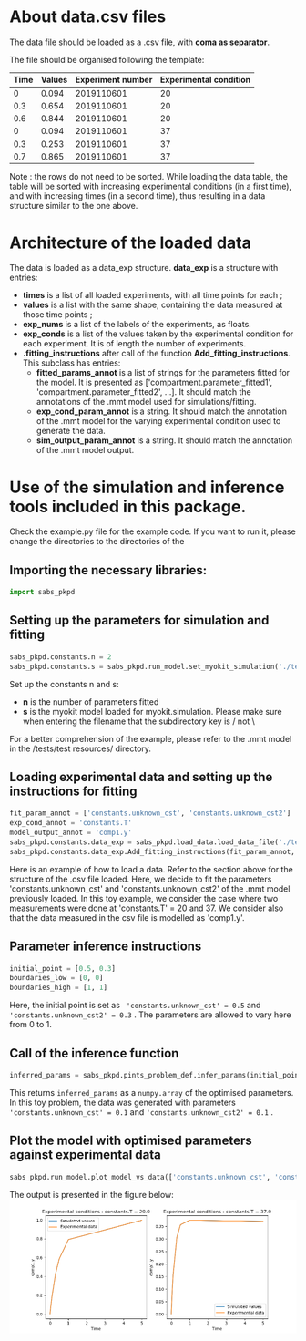 # About data.csv files

The data file should be loaded as a .csv file, with <strong>coma as separator</strong>.

The file should be organised following the template:

| Time | Values | Experiment number | Experimental condition |
| ---- | ------ | ----------------- | ---------------------- | 
| 0 | 0.094 | 2019110601 | 20 |
| 0.3 | 0.654 | 2019110601 | 20 |
| 0.6 | 0.844 | 2019110601 | 20 |
| 0 | 0.094 | 2019110601 | 37 |
| 0.3 | 0.253 | 2019110601 | 37 |
| 0.7 | 0.865 | 2019110601 | 37 |

Note : the rows do not need to be sorted. While loading the data table, the table will be sorted with increasing experimental conditions (in a first time), and with increasing times (in a second time), thus resulting in a data structure similar to the one above.

# Architecture of the loaded data

The data is loaded as a data_exp structure. <strong>data_exp</strong> is a structure with entries:
  - <strong>times</strong> is a list of all loaded experiments, with all time points for each ;
  - <strong>values</strong> is a list with the same shape, containing the data measured at those time points ;
  - <strong>exp_nums</strong> is a list of the labels of the experiments, as floats.
  - <strong>exp_conds</strong> is a list of the values taken by the experimental condition for each experiment. It is of length the number of experiments.
  - <strong>.fitting_instructions</strong> after call of the function <strong>Add_fitting_instructions</strong>. This subclass has entries:
    - <strong>fitted_params_annot</strong> is a list of strings for the parameters fitted for the model. It is presented as ['compartment.parameter_fitted1', 'compartment.parameter_fitted2', ...]. It should match the annotations of the .mmt model used for simulations/fitting.
    - <strong>exp_cond_param_annot</strong> is a string. It should match the annotation of the .mmt model for the varying experimental condition used to generate the data.
    - <strong>sim_output_param_annot</strong> is a string. It should match the annotation of the .mmt model output.

# Use of the simulation and inference tools included in this package.

Check the example.py file for the example code. If you want to run it, please change the directories to the directories of the 

##  Importing the necessary libraries:

```python
import sabs_pkpd
```

## Setting up the parameters for simulation and fitting
```python
sabs_pkpd.constants.n = 2
sabs_pkpd.constants.s = sabs_pkpd.run_model.set_myokit_simulation('./tests/test resources/pints_problem_def_test.mmt')
```
Set up the constants n and s:
  - <strong>n</strong> is the number of parameters fitted
  - <strong>s</strong> is the myokit model loaded for myokit.simulation. Please make sure when entering the filename that the subdirectory key is / not \

For a better comprehension of the example, please refer to the .mmt model in the /tests/test resources/ directory.

## Loading experimental data and setting up the instructions for fitting
```python
fit_param_annot = ['constants.unknown_cst', 'constants.unknown_cst2']
exp_cond_annot = 'constants.T'
model_output_annot = 'comp1.y'
sabs_pkpd.constants.data_exp = sabs_pkpd.load_data.load_data_file('./tests/test resources/load_data_test.csv')
sabs_pkpd.constants.data_exp.Add_fitting_instructions(fit_param_annot, exp_cond_annot, model_output_annot)
```
Here is an example of how to load a data. Refer to the section above for the structure of the .csv file loaded. Here, we decide to fit the parameters 'constants.unknown_cst' and 'constants.unknown_cst2' of the .mmt model previously loaded. 
In this toy example, we consider the case where two measurements were done at 'constants.T' = 20 and 37.
We consider also that the data measured in the csv file is modelled as 'comp1.y'.

## Parameter inference instructions
```python
initial_point = [0.5, 0.3]
boundaries_low = [0, 0]
boundaries_high = [1, 1]
```
Here, the initial point is set as ``` 'constants.unknown_cst' = 0.5``` and ```'constants.unknown_cst2' = 0.3``` . 
The parameters are allowed to vary here from 0 to 1.

## Call of the inference function
```python
inferred_params = sabs_pkpd.pints_problem_def.infer_params(initial_point, sabs_pkpd.constants.data_exp, boundaries_low, boundaries_high)
```
This returns ```inferred_params``` as a ```numpy.array``` of the optimised parameters. In this toy problem, the data was generated with parameters ``` 'constants.unknown_cst' = 0.1``` and ```'constants.unknown_cst2' = 0.1``` . 

## Plot the model with optimised parameters against experimental data
```python
sabs_pkpd.run_model.plot_model_vs_data(['constants.unknown_cst', 'constants.unknown_cst2'], inferred_params, sabs_pkpd.constants.data_exp, sabs_pkpd.constants.s)
```
The output is presented in the figure below:
![Sim_vs_exp](./Example_plot_exp_vs_sim.png)
